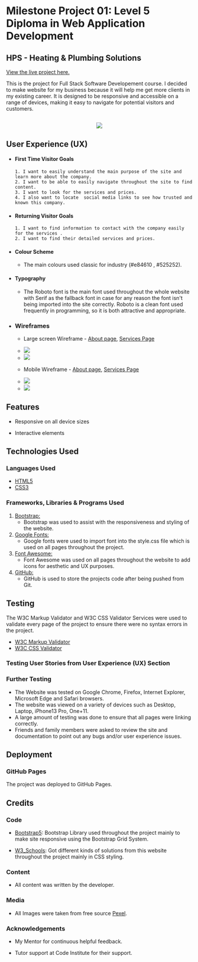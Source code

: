 # Milestone Project 01: Level 5 Diploma in Web Application Development


## HPS - Heating & Plumbing Solutions

[View the live project here.](https://p0mah0b.github.io/HPS-milestone1/)

This is the  project for Full Stack Software Developement course. I decided to make website for my business because it will help me get more clients in my existing career. It is designed to be responsive and accessible on a range of devices, making it easy to navigate for potential visitors and customers.

<h2 align="center"><image src="/images/responsive.png"></h2>

## User Experience (UX)


  - #### First Time Visitor Goals

        1. I want to easily understand the main purpose of the site and learn more about the company.
        2. I want to be able to easily navigate throughout the site to find content.
        3. I want to look for the services and prices. 
        4. I also want to locate  social media links to see how trusted and known this company.

  - #### Returning Visitor Goals

        1. I want to find information to contact with the company easily for the services .
        2. I want to find their detailed services and prices.

 
  - #### Colour Scheme
    - The  main colours used classic for industry  (#e84610 , #525252).
  - #### Typography
    - The Roboto  font is the main font used throughout the whole website with Serif as the fallback font in case for any reason the font isn't being imported into the site correctly. Roboto  is a clean font used frequently in programming, so it is both attractive and appropriate. 
 
- ### Wireframes

  - Large screen Wireframe - [About page](/images/About-web.png), [Services Page](/images/serv-web.png)
  - <image src="/images/About-web.png">
  - <image src="/images/serv-web.png">

  - Mobile Wireframe - [About page](/images/About-phone.png), [Services Page](/images/serv-phone.png)
  - <image src="/images/About-phone.png">
  - <image src="/images/serv-phone.png">
## Features

- Responsive on all device sizes

- Interactive elements

## Technologies Used

### Languages Used

- [HTML5](https://en.wikipedia.org/wiki/HTML5)
- [CSS3](https://en.wikipedia.org/wiki/Cascading_Style_Sheets)

### Frameworks, Libraries & Programs Used

1. [Bootstrap:](https://getbootstrap.com/docs/5.0/getting-started/introduction/)
    - Bootstrap was used to assist with the responsiveness and styling of the website.
2. [Google Fonts:](https://fonts.google.com/)
    - Google fonts were used to import  font into the style.css file which is used on all pages throughout the project.
3. [Font Awesome:](https://fontawesome.com/)
    - Font Awesome was used on all pages throughout the website to add icons for aesthetic and UX purposes.
4. [GitHub:](https://github.com/)
    - GitHub is used to store the projects code after being pushed from Git.

## Testing

The W3C Markup Validator and W3C CSS Validator Services were used to validate every page of the project to ensure there were no syntax errors in the project.

- [W3C Markup Validator](https://jigsaw.w3.org/css-validator/#validate_by_input)
- [W3C CSS Validator](https://jigsaw.w3.org/css-validator/#validate_by_input)

### Testing User Stories from User Experience (UX) Section


### Further Testing

- The Website was tested on Google Chrome, Firefox, Internet Explorer, Microsoft Edge and Safari browsers.
- The website was viewed on a variety of devices such as Desktop, Laptop, iPhone13 Pro, One+11.
- A large amount of testing was done to ensure that all pages were linking correctly.
- Friends and family members were asked to review the site and documentation to point out any bugs and/or user experience issues.

## Deployment

### GitHub Pages

The project was deployed to GitHub Pages.

## Credits

### Code

- [Bootstrap5](https://getbootstrap.com/docs/5.0/getting-started/introduction/): Bootstrap Library used throughout the project mainly to make site responsive using the Bootstrap Grid System.

- [W3_Schools](https://www.w3schools.com/): Got different kinds of solutions from this website throughout the project mainly in CSS styling.

### Content

- All content was written by the developer.

### Media

- All Images were taken from free source [Pexel](www.pexels.com).

### Acknowledgements

- My Mentor for continuous helpful feedback.

- Tutor support at Code Institute for their support.
